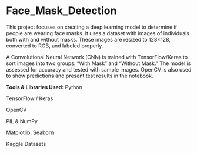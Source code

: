 # Face_Mask_Detection
This project focuses on creating a deep learning model to determine if people are wearing face masks. It uses a dataset with images of individuals both with and without masks. These images are resized to 128×128, converted to RGB, and labeled properly.

A Convolutional Neural Network (CNN) is trained with TensorFlow/Keras to sort images into two groups: “With Mask” and “Without Mask.” The model is assessed for accuracy and tested with sample images. OpenCV is also used to show predictions and present test results in the notebook.

**Tools & Libraries Used:**
Python

TensorFlow / Keras

OpenCV

PIL & NumPy

Matplotlib, Seaborn

Kaggle Datasets
